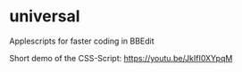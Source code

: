 # universal
Applescripts for faster coding in BBEdit

Short demo of the CSS-Script:
<a href="https://youtu.be/JkIfI0XYpqM">https://youtu.be/JkIfI0XYpqM</a>